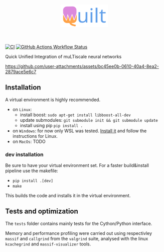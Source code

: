 <h2 align="center">
<img src="https://github.com/djanloo/quilt/blob/main/assets/logo.svg" width="150">
</h2><br>


[![CI](https://github.com/djanloo/quilt/actions/workflows/ci.yml/badge.svg)](https://github.com/djanloo/quilt/actions/workflows/ci.yml)
[![GitHub Actions Workflow Status](https://img.shields.io/github/actions/workflow/status/djanloo/quilt/deploy_docs.yml?label=docs)](https://djanloo.github.io/quilt/)

Quick Unified Integration of muLTiscale neural networks

https://github.com/user-attachments/assets/bc45ee0b-0610-40a4-8ea2-2879ace5e6c7

## Installation
A virtual environment is highly recommended. 
- on `Linux`:
  - install boost: ```sudo apt-get install libboost-all-dev```
  - update submodules: ```git submodule init && git submodule update```
  - install using pip ```pip install .```
- on `Windows`: for now only WSL was tested. [Install it](https://learn.microsoft.com/en-us/windows/wsl/install) and follow the instructions for Linux.
- on `MacOs`: TODO

### dev installation
Be sure to have your virtual environment set.
For a faster build&install pipeline use the makefile:
- `pip install .[dev]`
- `make`

This builds the code and installs it in the virtual environment.

## Tests and optimization
The `tests` folder contains mainly tests for the Cython/Python interface.

Memory and performance profiling were carried out using respectivley `massif` and `callgrind` from the `valgrind` suite, analysed with the linux `kcachegrind` and `massif-visualizer` tools.
